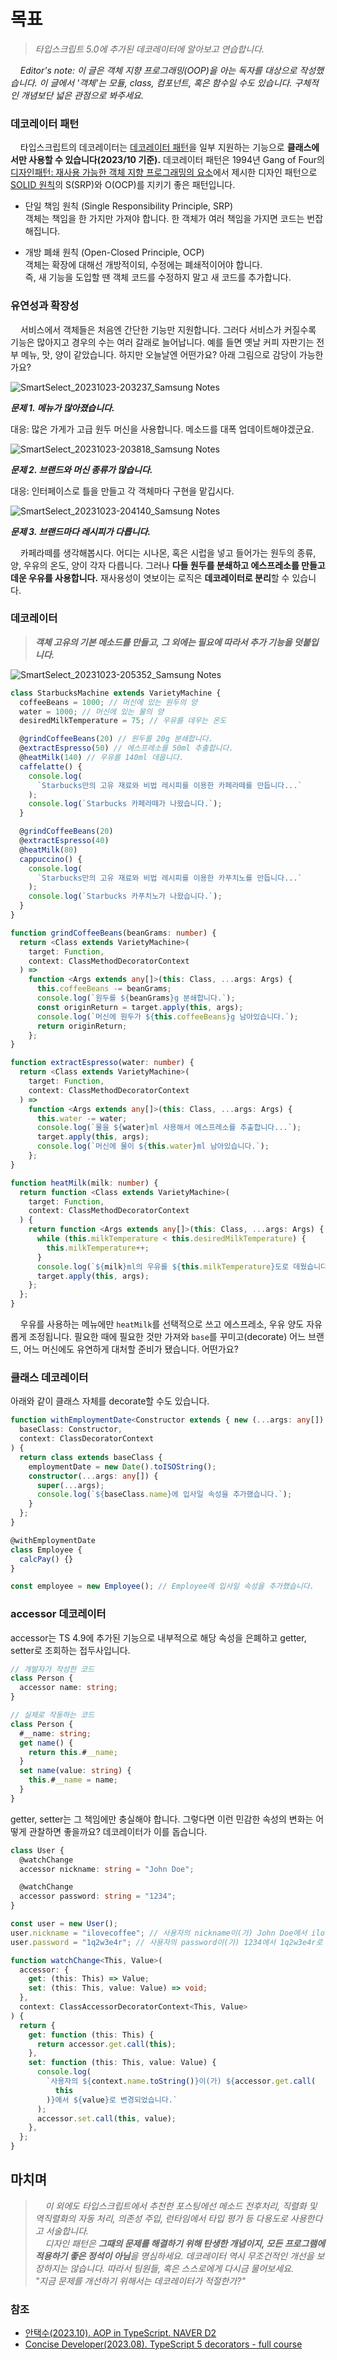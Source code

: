 # 목표

> _타입스크립트 5.0에 추가된 데코레이터에 알아보고 연습합니다._

&nbsp;&nbsp;&nbsp;&nbsp;_Editor's note: 이 글은 객체 지향 프로그래밍(OOP)을 아는 독자를 대상으로 작성했습니다. 이 글에서 '객체'는 모듈, class, 컴포넌트, 혹은 함수일 수도 있습니다. 구체적인 개념보단 넓은 관점으로 봐주세요._

### 데코레이터 패턴

&nbsp;&nbsp;&nbsp;&nbsp;타입스크립트의 데코레이터는 [데코레이터 패턴](https://en.wikipedia.org/wiki/Decorator_pattern)을 일부 지원하는 기능으로 **클래스에서만 사용할 수 있습니다(2023/10 기준).** 데코레이터 패턴은 1994년 Gang of Four의 [디자인패턴: 재사용 가능한 객체 지향 프로그래밍의 요소](https://en.wikipedia.org/wiki/Design_Patterns)에서 제시한 디자인 패턴으로 [SOLID 원칙](https://en.wikipedia.org/wiki/SOLID)의 S(SRP)와 O(OCP)를 지키기 좋은 패턴입니다.

- 단일 책임 원칙 (Single Responsibility Principle, SRP)  
  객체는 책임을 한 가지만 가져야 합니다. 한 객체가 여러 책임을 가지면 코드는 번잡해집니다.

- 개방 폐쇄 원칙 (Open-Closed Principle, OCP)  
  객체는 확장에 대해선 개방적이되, 수정에는 폐쇄적이어야 합니다.  
  즉, 새 기능을 도입할 땐 객체 코드를 수정하지 말고 새 코드를 추가합니다.

### 유연성과 확장성

&nbsp;&nbsp;&nbsp;&nbsp;서비스에서 객체들은 처음엔 간단한 기능만 지원합니다. 그러다 서비스가 커질수록 기능은 많아지고 경우의 수는 여러 갈래로 늘어납니다. 예를 들면 옛날 커피 자판기는 전부 메뉴, 맛, 양이 같았습니다. 하지만 오늘날엔 어떤가요? 아래 그림으로 감당이 가능한가요?

![SmartSelect_20231023-203237_Samsung Notes](https://github.com/hamelln/typescript-dive-notes/assets/39308313/709b4402-dd57-40a6-abfa-c26f0fd020c7)

_<p><strong>문제 1. 메뉴가 많아졌습니다.</strong></p>_

대응: 많은 가게가 고급 원두 머신을 사용합니다. 메소드를 대폭 업데이트해야겠군요.

![SmartSelect_20231023-203818_Samsung Notes](https://github.com/hamelln/typescript-dive-notes/assets/39308313/0254564b-d3eb-43e4-b64f-15156ccb7878)

_<p><strong>문제 2. 브랜드와 머신 종류가 많습니다.</strong></p>_

대응: 인터페이스로 틀을 만들고 각 객체마다 구현을 맡깁시다.

![SmartSelect_20231023-204140_Samsung Notes](https://github.com/hamelln/typescript-dive-notes/assets/39308313/f418b0f4-627b-48b1-b02f-77f44fbb60a1)

_<p><strong>문제 3. 브랜드마다 레시피가 다릅니다.</strong></p>_

&nbsp;&nbsp;&nbsp;&nbsp;카페라떼를 생각해봅시다. 어디는 시나몬, 혹은 시럽을 넣고 들어가는 원두의 종류, 양, 우유의 온도, 양이 각자 다릅니다. 그러나 <strong>다들 원두를 분쇄하고 에스프레소를 만들고 데운 우유를 사용합니다.</strong> 재사용성이 엿보이는 로직은 **데코레이터로 분리**할 수 있습니다.

### 데코레이터

> _<strong>객체 고유의 기본 메소드를 만들고, 그 외에는 필요에 따라서 추가 기능을 덧붙입니다.</strong>_

![SmartSelect_20231023-205352_Samsung Notes](https://github.com/hamelln/typescript-dive-notes/assets/39308313/bec103af-956c-4e27-a57e-cde36bb44045)

```typescript
class StarbucksMachine extends VarietyMachine {
  coffeeBeans = 1000; // 머신에 있는 원두의 양
  water = 1000; // 머신에 있는 물의 양
  desiredMilkTemperature = 75; // 우유를 데우는 온도

  @grindCoffeeBeans(20) // 원두를 20g 분쇄합니다.
  @extractEspresso(50) // 에스프레소를 50ml 추출합니다.
  @heatMilk(140) // 우유를 140ml 데웁니다.
  caffelatte() {
    console.log(
      `Starbucks만의 고유 재료와 비법 레시피를 이용한 카페라떼를 만듭니다...`
    );
    console.log(`Starbucks 카페라떼가 나왔습니다.`);
  }

  @grindCoffeeBeans(20)
  @extractEspresso(40)
  @heatMilk(80)
  cappuccino() {
    console.log(
      `Starbucks만의 고유 재료와 비법 레시피를 이용한 카푸치노를 만듭니다...`
    );
    console.log(`Starbucks 카푸치노가 나왔습니다.`);
  }
}

function grindCoffeeBeans(beanGrams: number) {
  return <Class extends VarietyMachine>(
    target: Function,
    context: ClassMethodDecoratorContext
  ) =>
    function <Args extends any[]>(this: Class, ...args: Args) {
      this.coffeeBeans -= beanGrams;
      console.log(`원두를 ${beanGrams}g 분쇄합니다.`);
      const originReturn = target.apply(this, args);
      console.log(`머신에 원두가 ${this.coffeeBeans}g 남아있습니다.`);
      return originReturn;
    };
}

function extractEspresso(water: number) {
  return <Class extends VarietyMachine>(
    target: Function,
    context: ClassMethodDecoratorContext
  ) =>
    function <Args extends any[]>(this: Class, ...args: Args) {
      this.water -= water;
      console.log(`물을 ${water}ml 사용해서 에스프레소를 추출합니다...`);
      target.apply(this, args);
      console.log(`머신에 물이 ${this.water}ml 남아있습니다.`);
    };
}

function heatMilk(milk: number) {
  return function <Class extends VarietyMachine>(
    target: Function,
    context: ClassMethodDecoratorContext
  ) {
    return function <Args extends any[]>(this: Class, ...args: Args) {
      while (this.milkTemperature < this.desiredMilkTemperature) {
        this.milkTemperature++;
      }
      console.log(`${milk}ml의 우유를 ${this.milkTemperature}도로 데웠습니다.`);
      target.apply(this, args);
    };
  };
}
```

&nbsp;&nbsp;&nbsp;&nbsp;우유를 사용하는 메뉴에만 `heatMilk`를 선택적으로 쓰고 에스프레소, 우유 양도 자유롭게 조정됩니다. 필요한 때에 필요한 것만 가져와 `base`를 꾸미고(decorate) 어느 브랜드, 어느 머신에도 유연하게 대처할 준비가 됐습니다. 어떤가요?

### 클래스 데코레이터

아래와 같이 클래스 자체를 decorate할 수도 있습니다.

```typescript
function withEmploymentDate<Constructor extends { new (...args: any[]): {} }>(
  baseClass: Constructor,
  context: ClassDecoratorContext
) {
  return class extends baseClass {
    employmentDate = new Date().toISOString();
    constructor(...args: any[]) {
      super(...args);
      console.log(`${baseClass.name}에 입사일 속성을 추가했습니다.`);
    }
  };
}

@withEmploymentDate
class Employee {
  calcPay() {}
}

const employee = new Employee(); // Employee에 입사일 속성을 추가했습니다.
```

### accessor 데코레이터

accessor는 TS 4.9에 추가된 기능으로 내부적으로 해당 속성을 은폐하고 getter, setter로 조회하는 접두사입니다.

```typescript
// 개발자가 작성한 코드
class Person {
  accessor name: string;
}

// 실제로 작동하는 코드
class Person {
  #__name: string;
  get name() {
    return this.#__name;
  }
  set name(value: string) {
    this.#__name = name;
  }
}
```

getter, setter는 그 책임에만 충실해야 합니다. 그렇다면 이런 민감한 속성의 변화는 어떻게 관찰하면 좋을까요? 데코레이터가 이를 돕습니다.

```typescript
class User {
  @watchChange
  accessor nickname: string = "John Doe";

  @watchChange
  accessor password: string = "1234";
}

const user = new User();
user.nickname = "ilovecoffee"; // 사용자의 nickname이(가) John Doe에서 ilovecoffee로 변경되었습니다.
user.password = "1q2w3e4r"; // 사용자의 password이(가) 1234에서 1q2w3e4r로 변경되었습니다.

function watchChange<This, Value>(
  accessor: {
    get: (this: This) => Value;
    set: (this: This, value: Value) => void;
  },
  context: ClassAccessorDecoratorContext<This, Value>
) {
  return {
    get: function (this: This) {
      return accessor.get.call(this);
    },
    set: function (this: This, value: Value) {
      console.log(
        `사용자의 ${context.name.toString()}이(가) ${accessor.get.call(
          this
        )}에서 ${value}로 변경되었습니다.`
      );
      accessor.set.call(this, value);
    },
  };
}
```

## 마치며

> _&nbsp;&nbsp;&nbsp;&nbsp;이 외에도 타입스크립트에서 추천한 포스팅에선 메소드 전후처리, 직렬화 및 역직렬화의 자동 처리, 의존성 주입, 런타임에서 타입 평가 등 다용도로 사용한다고 서술합니다.  
> &nbsp;&nbsp;&nbsp;&nbsp;디자인 패턴은 **그때의 문제를 해결하기 위해 탄생한 개념이지, 모든 프로그램에 적용하기 좋은 정석이 아님**을 명심하세요. 데코레이터 역시 무조건적인 개선을 보장하지는 않습니다. 따라서 팀원들, 혹은 스스로에게 다시금 물어보세요.  
> "지금 문제를 개선하기 위해서는 데코레이터가 적절한가?"_

### 참조

- [안택수(2023.10). AOP in TypeScript. NAVER D2](https://d2.naver.com/helloworld/3010710)
- [Concise Developer(2023.08). TypeScript 5 decorators - full course](https://www.youtube.com/watch?v=1hq_tNPWASM)
